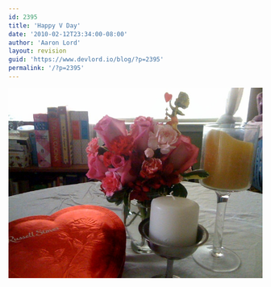 ```yaml
---
id: 2395
title: 'Happy V Day'
date: '2010-02-12T23:34:00-08:00'
author: 'Aaron Lord'
layout: revision
guid: 'https://www.devlord.io/blog/?p=2395'
permalink: '/?p=2395'
---
```


<p class="mobile-photo"><a href="/assets/img/2011/10/photo-715000.jpg"><img src="/assets/img/2011/10/photo-715000.jpg?w=300" border="0" alt="" /></a></p><div class="blogger-post-footer"><img width='1' height='1' src="/blog/happy-v-day/"' /></div>